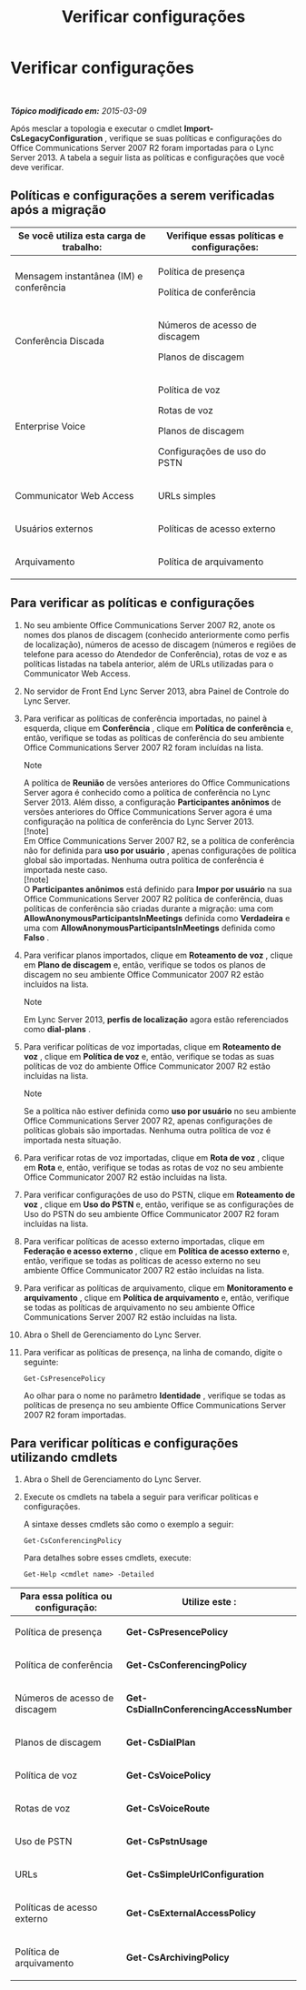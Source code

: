 ﻿---
title: Verificar configurações
TOCTitle: Verificar configurações
ms:assetid: 41dbf91c-f2e1-4b9a-88cf-959575558cf2
ms:mtpsurl: https://technet.microsoft.com/pt-br/library/JJ204848(v=OCS.15)
ms:contentKeyID: 49306520
ms.date: 05/19/2016
mtps_version: v=OCS.15
ms.translationtype: HT
---

# Verificar configurações

 

_**Tópico modificado em:** 2015-03-09_

Após mesclar a topologia e executar o cmdlet **Import-CsLegacyConfiguration** , verifique se suas políticas e configurações do Office Communications Server 2007 R2 foram importadas para o Lync Server 2013. A tabela a seguir lista as políticas e configurações que você deve verificar.

## Políticas e configurações a serem verificadas após a migração


<table>
<colgroup>
<col style="width: 50%" />
<col style="width: 50%" />
</colgroup>
<thead>
<tr class="header">
<th>Se você utiliza esta carga de trabalho:</th>
<th>Verifique essas políticas e configurações:</th>
</tr>
</thead>
<tbody>
<tr class="odd">
<td><p>Mensagem instantânea (IM) e conferência</p></td>
<td><p>Política de presença</p>
<p>Política de conferência</p></td>
</tr>
<tr class="even">
<td><p>Conferência Discada</p></td>
<td><p>Números de acesso de discagem</p>
<p>Planos de discagem</p></td>
</tr>
<tr class="odd">
<td><p>Enterprise Voice</p></td>
<td><p>Política de voz</p>
<p>Rotas de voz</p>
<p>Planos de discagem</p>
<p>Configurações de uso do PSTN</p></td>
</tr>
<tr class="even">
<td><p>Communicator Web Access</p></td>
<td><p>URLs simples</p></td>
</tr>
<tr class="odd">
<td><p>Usuários externos</p></td>
<td><p>Políticas de acesso externo</p></td>
</tr>
<tr class="even">
<td><p>Arquivamento</p></td>
<td><p>Política de arquivamento</p></td>
</tr>
</tbody>
</table>


## Para verificar as políticas e configurações

1.  No seu ambiente Office Communications Server 2007 R2, anote os nomes dos planos de discagem (conhecido anteriormente como perfis de localização), números de acesso de discagem (números e regiões de telefone para acesso do Atendedor de Conferência), rotas de voz e as políticas listadas na tabela anterior, além de URLs utilizadas para o Communicator Web Access.

2.  No servidor de Front End Lync Server 2013, abra Painel de Controle do Lync Server.

3.  Para verificar as políticas de conferência importadas, no painel à esquerda, clique em **Conferência** , clique em **Política de conferência** e, então, verifique se todas as políticas de conferência do seu ambiente Office Communications Server 2007 R2 foram incluídas na lista.
    
    > [!note]  
    > A política de <strong>Reunião</strong> de versões anteriores do Office Communications Server agora é conhecido como a política de conferência no Lync Server 2013. Além disso, a configuração <strong>Participantes anônimos</strong> de versões anteriores do Office Communications Server agora é uma configuração na política de conferência do Lync Server 2013.    
    > [!note]  
    > Em Office Communications Server 2007 R2, se a política de conferência não for definida para <strong>uso por usuário</strong> , apenas configurações de política global são importadas. Nenhuma outra política de conferência é importada neste caso.    
    > [!note]  
    > O <strong>Participantes anônimos</strong> está definido para <strong>Impor por usuário</strong> na sua Office Communications Server 2007 R2 política de conferência, duas políticas de conferência são criadas durante a migração: uma com <strong>AllowAnonymousParticipantsInMeetings</strong> definida como <strong>Verdadeira</strong> e uma com <strong>AllowAnonymousParticipantsInMeetings</strong> definida como <strong>Falso</strong> .

4.  Para verificar planos importados, clique em **Roteamento de voz** , clique em **Plano de discagem** e, então, verifique se todos os planos de discagem no seu ambiente Office Communicator 2007 R2 estão incluídos na lista.
    
    > [!note]  
    > Em Lync Server 2013, <strong>perfis de localização</strong> agora estão referenciados como <strong>dial-plans</strong> .

5.  Para verificar políticas de voz importadas, clique em **Roteamento de voz** , clique em **Política de voz** e, então, verifique se todas as suas políticas de voz do ambiente Office Communicator 2007 R2 estão incluídas na lista.
    
    > [!note]  
    > Se a política não estiver definida como <strong>uso por usuário</strong> no seu ambiente Office Communications Server 2007 R2, apenas configurações de políticas globais são importadas. Nenhuma outra política de voz é importada nesta situação.

6.  Para verificar rotas de voz importadas, clique em **Rota de voz** , clique em **Rota** e, então, verifique se todas as rotas de voz no seu ambiente Office Communicator 2007 R2 estão incluídas na lista.

7.  Para verificar configurações de uso do PSTN, clique em **Roteamento de voz** , clique em **Uso do PSTN** e, então, verifique se as configurações de Uso do PSTN do seu ambiente Office Communicator 2007 R2 foram incluídas na lista.

8.  Para verificar políticas de acesso externo importadas, clique em **Federação e acesso externo** , clique em **Política de acesso externo** e, então, verifique se todas as políticas de acesso externo no seu ambiente Office Communicator 2007 R2 estão incluídas na lista.

9.  Para verificar as políticas de arquivamento, clique em **Monitoramento e arquivamento** , clique em **Política de arquivamento** e, então, verifique se todas as políticas de arquivamento no seu ambiente Office Communications Server 2007 R2 estão incluídas na lista.

10. Abra o Shell de Gerenciamento do Lync Server.

11. Para verificar as políticas de presença, na linha de comando, digite o seguinte:
    
        Get-CsPresencePolicy
    
    Ao olhar para o nome no parâmetro **Identidade** , verifique se todas as políticas de presença no seu ambiente Office Communications Server 2007 R2 foram importadas.

## Para verificar políticas e configurações utilizando cmdlets

1.  Abra o Shell de Gerenciamento do Lync Server.

2.  Execute os cmdlets na tabela a seguir para verificar políticas e configurações.
    
    A sintaxe desses cmdlets são como o exemplo a seguir:
    
        Get-CsConferencingPolicy
    
    Para detalhes sobre esses cmdlets, execute:
    
        Get-Help <cmdlet name> -Detailed


<table>
<colgroup>
<col style="width: 50%" />
<col style="width: 50%" />
</colgroup>
<thead>
<tr class="header">
<th>Para essa política ou configuração:</th>
<th>Utilize este :</th>
</tr>
</thead>
<tbody>
<tr class="odd">
<td><p>Política de presença</p></td>
<td><p><strong>Get-CsPresencePolicy</strong></p></td>
</tr>
<tr class="even">
<td><p>Política de conferência</p></td>
<td><p><strong>Get-CsConferencingPolicy</strong></p></td>
</tr>
<tr class="odd">
<td><p>Números de acesso de discagem</p></td>
<td><p><strong>Get-CsDialInConferencingAccessNumber</strong></p></td>
</tr>
<tr class="even">
<td><p>Planos de discagem</p></td>
<td><p><strong>Get-CsDialPlan</strong></p></td>
</tr>
<tr class="odd">
<td><p>Política de voz</p></td>
<td><p><strong>Get-CsVoicePolicy</strong></p></td>
</tr>
<tr class="even">
<td><p>Rotas de voz</p></td>
<td><p><strong>Get-CsVoiceRoute</strong></p></td>
</tr>
<tr class="odd">
<td><p>Uso de PSTN</p></td>
<td><p><strong>Get-CsPstnUsage</strong></p></td>
</tr>
<tr class="even">
<td><p>URLs</p></td>
<td><p><strong>Get-CsSimpleUrlConfiguration</strong></p></td>
</tr>
<tr class="odd">
<td><p>Políticas de acesso externo</p></td>
<td><p><strong>Get-CsExternalAccessPolicy</strong></p></td>
</tr>
<tr class="even">
<td><p>Política de arquivamento</p></td>
<td><p><strong>Get-CsArchivingPolicy</strong></p></td>
</tr>
</tbody>
</table>

